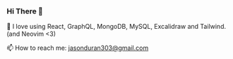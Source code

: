 ### Hi There 👋
 
🌌 I love using React, GraphQL, MongoDB, MySQL, Excalidraw and Tailwind.(and Neovim <3)


📫 How to reach me: jasonduran303@gmail.com
